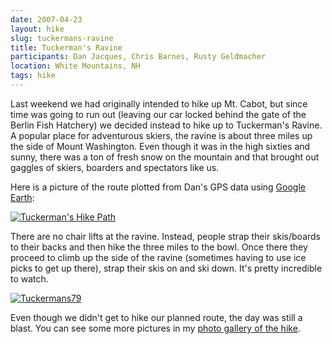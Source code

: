 ```yaml
---
date: 2007-04-23
layout: hike
slug: tuckermans-ravine
title: Tuckerman's Ravine
participants: Dan Jacques, Chris Barnes, Rusty Geldmacher
location: White Mountains, NH
tags: hike
---
```


Last weekend we had originally intended to hike up Mt. Cabot, but since time was going to run out (leaving our car locked behind the gate of the Berlin Fish Hatchery) we decided instead to hike up to Tuckerman's Ravine. A popular place for adventurous skiers, the ravine is about three miles up the side of Mount Washington. Even though it was in the high sixties and sunny, there was a ton of fresh snow on the mountain and that brought out gaggles of skiers, boarders and spectators like us.

Here is a picture of the route plotted from Dan's GPS data using [Google Earth](http://earth.google.com):

[![Tuckerman's Hike Path](http://farm1.static.flickr.com/179/469908650_8680dc4bf1.jpg)](http://www.flickr.com/photos/geldmacher/469908650/)

There are no chair lifts at the ravine. Instead, people strap their skis/boards to their backs and then hike the three miles to the bowl. Once there they proceed to climb up the side of the ravine (sometimes having to use ice picks to get up there), strap their skis on and ski down. It's pretty incredible to watch.

[![Tuckermans79](http://farm1.static.flickr.com/210/470702886_7b5316a53e.jpg)](http://www.flickr.com/photos/geldmacher/470702886/)

Even though we didn't get to hike our planned route, the day was still a blast. You can see some more pictures in my [photo gallery of the hike](http://www.flickr.com/photos/geldmacher/sets/72157600117395702/).
